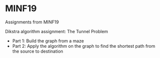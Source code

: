 # MINF19
Assignments from MINF19

Dikstra algorithm assignment: The Tunnel Problem
- Part 1: Build the graph from a maze
- Part 2: Apply the algorithm on the graph to find the shortest path from the source to destination
